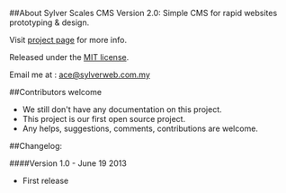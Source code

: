 ##About Sylver Scales CMS Version 2.0:
Simple CMS for rapid websites prototyping & design.

Visit [project page](http:www.sylverweb.com.my/#page2) for more info.

Released under the [MIT license](http://opensource.org/licenses/mit-license.php).

Email me at : ace@sylverweb.com.my

##Contributors welcome
* We still don't have any documentation on this project.
* This project is our first open source project. 
* Any helps, suggestions, comments, contributions are welcome. 

##Changelog:

####Version 1.0 - June 19 2013
* First release
